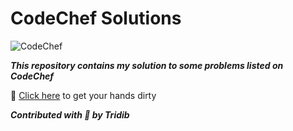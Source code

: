 # CodeChef Solutions

![CodeChef](https://s3.amazonaws.com/codechef_shared/sites/all/themes/abessive/logo-3.png)

***This repository contains my solution to some problems listed on CodeChef***

:link: [Click here](https://www.codechef.com/problems/school) to get your hands dirty

***Contributed with :yellow_heart: by Tridib***
